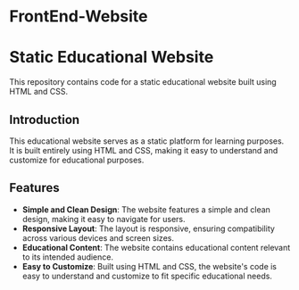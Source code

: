 # FrontEnd-Website

# Static Educational Website

This repository contains code for a static educational website built using HTML and CSS.

## Introduction

This educational website serves as a static platform for learning purposes. It is built entirely using HTML and CSS, making it easy to understand and customize for educational purposes.

## Features

- **Simple and Clean Design**: The website features a simple and clean design, making it easy to navigate for users.
- **Responsive Layout**: The layout is responsive, ensuring compatibility across various devices and screen sizes.
- **Educational Content**: The website contains educational content relevant to its intended audience.
- **Easy to Customize**: Built using HTML and CSS, the website's code is easy to understand and customize to fit specific educational needs.

